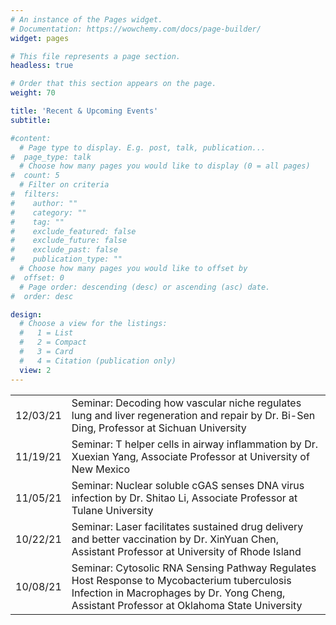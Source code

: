 ```yaml
---
# An instance of the Pages widget.
# Documentation: https://wowchemy.com/docs/page-builder/
widget: pages

# This file represents a page section.
headless: true

# Order that this section appears on the page.
weight: 70

title: 'Recent & Upcoming Events'
subtitle:

#content:
  # Page type to display. E.g. post, talk, publication...
#  page_type: talk
  # Choose how many pages you would like to display (0 = all pages)
#  count: 5
  # Filter on criteria
#  filters:
#    author: ""
#    category: ""
#    tag: ""
#    exclude_featured: false
#    exclude_future: false
#    exclude_past: false
#    publication_type: ""
  # Choose how many pages you would like to offset by
#  offset: 0
  # Page order: descending (desc) or ascending (asc) date.
#  order: desc

design:
  # Choose a view for the listings:
  #   1 = List
  #   2 = Compact
  #   3 = Card
  #   4 = Citation (publication only)
  view: 2
---
```


|  |  |
| --------------------- | -------------------------- |
| 12/03/21 | Seminar: Decoding how vascular niche regulates lung and liver regeneration and repair by Dr. Bi-Sen Ding, Professor at Sichuan University |
| 11/19/21 | Seminar: T helper cells in airway inflammation by Dr. Xuexian Yang, Associate Professor at University of New Mexico |
| 11/05/21 | Seminar: Nuclear soluble cGAS senses DNA virus infection by Dr. Shitao Li, Associate Professor at Tulane University |
| 10/22/21| Seminar: Laser facilitates sustained drug delivery and better vaccination by Dr. XinYuan Chen, Assistant Professor at University of Rhode Island |
| 10/08/21 | Seminar: Cytosolic RNA Sensing Pathway Regulates Host Response to Mycobacterium tuberculosis Infection in Macrophages by Dr. Yong Cheng, Assistant Professor at Oklahoma State University|
